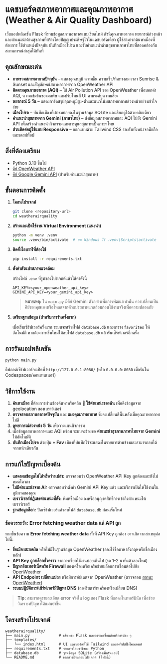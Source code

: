 # แดชบอร์ดสภาพอากาศและคุณภาพอากาศ (Weather & Air Quality Dashboard)

เว็บแอปพลิเคชัน Flask ที่รวมข้อมูลสภาพอากาศแบบเรียลไทม์ ดัชนีคุณภาพอากาศ พยากรณ์ล่วงหน้า และคำแนะนำด้านสุขภาพที่สร้างโดยปัญญาประดิษฐ์ไว้ในแดชบอร์ดเดียว ผู้ใช้สามารถค้นหาเมืองที่ต้องการ ใช้ตำแหน่งปัจจุบัน บันทึกเมืองโปรด และรับคำแนะนำด้านสุขภาพภาษาไทยที่สอดคล้องกับสถานการณ์ล่าสุดได้ทันที

## คุณลักษณะเด่น

- **ภาพรวมสภาพอากาศปัจจุบัน** – แสดงอุณหภูมิ ความชื้น ความเร็ว/ทิศทางลม เวลา Sunrise & Sunset และสัญลักษณ์สภาพอากาศจาก OpenWeather API
- **ติดตามคุณภาพอากาศ (AQI)** – ใช้ Air Pollution API ของ OpenWeather เพื่อบอกค่า AQI, ความเข้มข้นของมลพิษ และปรับโทนสี UI ตามระดับความเสี่ยง
- **พยากรณ์ 5 วัน** – แสดงการ์ดสรุปอุณหภูมิสูง-ต่ำและแนวโน้มสภาพอากาศล่วงหน้าอย่างเข้าใจง่าย
- **เมืองโปรด** – บันทึกเมืองที่เข้าชมบ่อยลงในฐานข้อมูล SQLite และเรียกดูได้ด้วยคลิกเดียว
- **คำแนะนำสุขภาพจาก Gemini (ภาษาไทย)** – ส่งข้อมูลสภาพอากาศและ AQI ไปยัง Gemini API เพื่อสร้างคำแนะนำกิจกรรมและการดูแลสุขภาพเป็นภาษาไทย
- **ส่วนติดต่อผู้ใช้แบบ Responsive** – ออกแบบด้วย Tailwind CSS รองรับทั้งหน้าจอมือถือและเดสก์ท็อป

## สิ่งที่ต้องเตรียม

- Python 3.10 ขึ้นไป
- [คีย์ OpenWeather API](https://home.openweathermap.org/users/sign_up)
- [คีย์ Google Gemini API](https://aistudio.google.com/) (สำหรับคำแนะนำสุขภาพ)

## ขั้นตอนการติดตั้ง

1. **โคลนโปรเจกต์**
   ```bash
   git clone <repository-url>
   cd weatherairquality
   ```

2. **สร้างและเปิดใช้งาน Virtual Environment (แนะนำ)**
   ```bash
   python -m venv .venv
   source .venv/bin/activate  # บน Windows ใช้ .venv\Scripts\activate
   ```

3. **ติดตั้งไลบรารีที่ต้องใช้**
   ```bash
   pip install -r requirements.txt
   ```

4. **ตั้งค่าตัวแปรสภาพแวดล้อม**

   สร้างไฟล์ `.env` ที่รูทของโปรเจกต์แล้วใส่ค่าดังนี้
   ```env
   API_KEY=<your_openweather_api_key>
   GEMINI_API_KEY=<your_gemini_api_key>
   ```

   > **หมายเหตุ:** ใน `main.py` มีคีย์ Gemini ตัวอย่างเพื่อการพัฒนาเท่านั้น ควรเปลี่ยนเป็นคีย์ของคุณเองหรือโหลดจากตัวแปรสภาพแวดล้อมก่อนใช้งานจริงเพื่อความปลอดภัย

5. **เตรียมฐานข้อมูล (สำหรับการรันครั้งแรก)**

   เมื่อเริ่มเซิร์ฟเวอร์ครั้งแรก ระบบจะสร้างไฟล์ `database.db` และตาราง `favorites` ให้อัตโนมัติ หากต้องการเริ่มใหม่ให้ลบไฟล์ `database.db` แล้วรันเซิร์ฟเวอร์อีกครั้ง

## การรันแอปพลิเคชัน

```bash
python main.py
```

ดีฟอลต์เซิร์ฟเวอร์จะเปิดที่ `http://127.0.0.1:8080/` (หรือ `0.0.0.0:8080` เมื่อรันใน Codespaces/คอนเทนเนอร์)

## วิธีการใช้งาน

1. **ค้นหาเมือง** ที่ต้องการผ่านช่องค้นหาหรือคลิก **📍 ใช้ตำแหน่งของฉัน** เพื่อดึงข้อมูลจาก geolocation ของเบราว์เซอร์
2. **ตรวจสอบสภาพอากาศปัจจุบัน** และ **แผงคุณภาพอากาศ** ซึ่งจะเปลี่ยนสีพื้นหลังเมื่อคุณภาพอากาศไม่ดี
3. **ดูพยากรณ์ล่วงหน้า 5 วัน** เพื่อวางแผนกิจกรรม
4. เมื่อข้อมูลสภาพอากาศและ AQI พร้อม ระบบจะร้องขอ **คำแนะนำสุขภาพภาษาไทยจาก Gemini** ให้อัตโนมัติ
5. **บันทึกเมืองโปรด** ด้วยปุ่ม **+ Fav** เมืองที่บันทึกไว้จะแสดงในรายการด้านข้างและสามารถลบได้จากหน้าเดียวกัน

## การแก้ไขปัญหาเบื้องต้น

- **แสดงผลข้อมูลไม่ได้หรือว่างเปล่า:** ตรวจสอบว่า OpenWeather API Key ถูกต้องและยังไม่หมดโควตา
- **ไม่มีคำแนะนำจาก AI:** ตรวจสอบว่าตั้งค่า Gemini API Key แล้ว และบริการเปิดให้ใช้งานในภูมิภาคของคุณ
- **เบราว์เซอร์ปฏิเสธตำแหน่งที่ตั้ง:** พิมพ์ชื่อเมืองเองหรืออนุญาตสิทธิ์การเข้าถึงตำแหน่งให้เบราว์เซอร์
- **ฐานข้อมูลล็อก:** ปิดเซิร์ฟเวอร์แล้วลบไฟล์ `database.db` ก่อนเริ่มใหม่

### ข้อควรระวัง: Error fetching weather data แต่ API ถูก

หากขึ้นข้อความ **Error fetching weather data** ทั้งที่ API Key ถูกต้อง อาจเกิดจากสาเหตุต่อไปนี้:
- **ชื่อเมืองสะกดผิด** หรือไม่มีในฐานข้อมูล OpenWeather (ลองใช้ชื่อภาษาอังกฤษหรือชื่อเมืองหลัก)
- **API Key ถูกบล็อกชั่วคราว** จากการเรียกใช้งานบ่อยเกินไป (รอ 1-2 นาทีแล้วลองใหม่)
- **ปัญหาอินเทอร์เน็ตหรือ Firewall** ของเครื่องหรือเครือข่ายบล็อกการเชื่อมต่อไปยัง OpenWeather
- **API Endpoint เปลี่ยนแปลง** หรือมีการอัปเดตจาก OpenWeather (ตรวจสอบ [สถานะ OpenWeather](https://openweathermap.statuspage.io/))
- **ระบบปฏิบัติการ/เซิร์ฟเวอร์มีปัญหา DNS** (ลองรีสตาร์ทเครื่องหรือเปลี่ยน DNS)

> **Tip:** สามารถดูรายละเอียด error จริงใน log ของ Flask ที่แสดงในเทอร์มินัล เพื่อช่วยวิเคราะห์ปัญหาได้แม่นยำขึ้น

## โครงสร้างโปรเจกต์

```
weatherairquality/
├── main.py             # เส้นทาง Flask และตรรกะเชื่อมต่อบริการต่าง ๆ
├── templates/
│   └── index.html      # UI แดชบอร์ดที่ใช้ Tailwind และสคริปต์ฝั่งไคลเอนต์
├── requirements.txt    # รายการไลบรารีของ Python
├── database.db         # ฐานข้อมูล SQLite (สร้างเมื่อรันแอป)
└── README.md           # เอกสารประกอบโปรเจกต์ (ไฟล์นี้)
```
